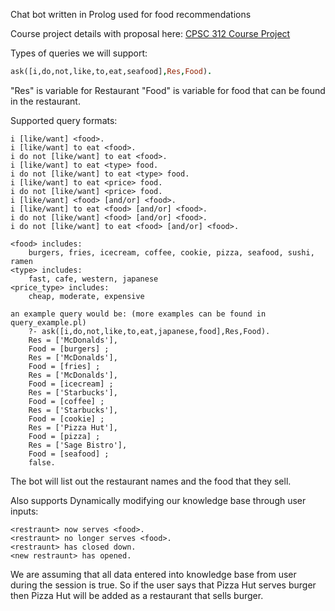 Chat bot written in Prolog used for food recommendations

Course project details with proposal here: [CPSC 312 Course Project](http://wiki.ubc.ca/Course:CPSC312-2017-Restaurant-Recommendation)

Types of queries we will support:
```prolog
ask([i,do,not,like,to,eat,seafood],Res,Food).
```
"Res" is variable for Restaurant
"Food" is variable for food that can be found in the restaurant.

Supported query formats:  
```
i [like/want] <food>.
i [like/want] to eat <food>.  
i do not [like/want] to eat <food>.
i [like/want] to eat <type> food.  
i do not [like/want] to eat <type> food.  
i [like/want] to eat <price> food.  
i do not [like/want] <price> food.
i [like/want] <food> [and/or] <food>.
i [like/want] to eat <food> [and/or] <food>.
i do not [like/want] <food> [and/or] <food>.
i do not [like/want] to eat <food> [and/or] <food>.

<food> includes: 
    burgers, fries, icecream, coffee, cookie, pizza, seafood, sushi, ramen
<type> includes:
    fast, cafe, western, japanese
<price_type> includes:
    cheap, moderate, expensive

an example query would be: (more examples can be found in query_example.pl)
    ?- ask([i,do,not,like,to,eat,japanese,food],Res,Food).
    Res = ['McDonalds'],
    Food = [burgers] ;
    Res = ['McDonalds'],
    Food = [fries] ;
    Res = ['McDonalds'],
    Food = [icecream] ;
    Res = ['Starbucks'],
    Food = [coffee] ;
    Res = ['Starbucks'],
    Food = [cookie] ;
    Res = ['Pizza Hut'],
    Food = [pizza] ;
    Res = ['Sage Bistro'],
    Food = [seafood] ;
    false.
```
The bot will list out the restaurant names and the food that they sell.

Also supports Dynamically modifying our knowledge base through user inputs:
```
<restraunt> now serves <food>.
<restraunt> no longer serves <food>.
<restraunt> has closed down.
<new restraunt> has opened.
```

We are assuming that all data entered into knowledge base from user during the session is true.
So if the user says that Pizza Hut serves burger then Pizza Hut will be added as a restaurant that sells burger.